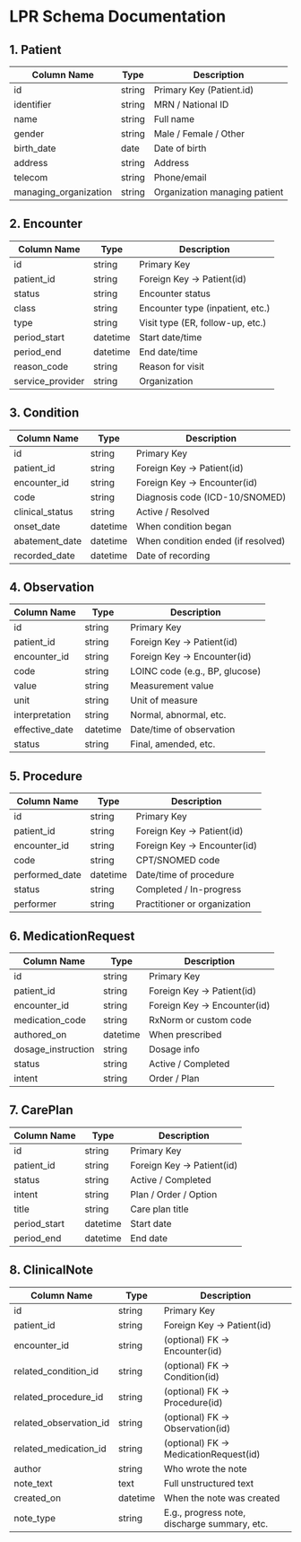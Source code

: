 # LPR Schema Documentation

## 1. Patient

| Column Name | Type | Description |
|-------------|------|-------------|
| id | string | Primary Key (Patient.id) |
| identifier | string | MRN / National ID |
| name | string | Full name |
| gender | string | Male / Female / Other |
| birth_date | date | Date of birth |
| address | string | Address |
| telecom | string | Phone/email |
| managing_organization | string | Organization managing patient |

## 2. Encounter

| Column Name | Type | Description |
|-------------|------|-------------|
| id | string | Primary Key |
| patient_id | string | Foreign Key → Patient(id) |
| status | string | Encounter status |
| class | string | Encounter type (inpatient, etc.) |
| type | string | Visit type (ER, follow-up, etc.) |
| period_start | datetime | Start date/time |
| period_end | datetime | End date/time |
| reason_code | string | Reason for visit |
| service_provider | string | Organization |

## 3. Condition

| Column Name | Type | Description |
|-------------|------|-------------|
| id | string | Primary Key |
| patient_id | string | Foreign Key → Patient(id) |
| encounter_id | string | Foreign Key → Encounter(id) |
| code | string | Diagnosis code (ICD-10/SNOMED) |
| clinical_status | string | Active / Resolved |
| onset_date | datetime | When condition began |
| abatement_date | datetime | When condition ended (if resolved) |
| recorded_date | datetime | Date of recording |

## 4. Observation

| Column Name | Type | Description |
|-------------|------|-------------|
| id | string | Primary Key |
| patient_id | string | Foreign Key → Patient(id) |
| encounter_id | string | Foreign Key → Encounter(id) |
| code | string | LOINC code (e.g., BP, glucose) |
| value | string | Measurement value |
| unit | string | Unit of measure |
| interpretation | string | Normal, abnormal, etc. |
| effective_date | datetime | Date/time of observation |
| status | string | Final, amended, etc. |

## 5. Procedure

| Column Name | Type | Description |
|-------------|------|-------------|
| id | string | Primary Key |
| patient_id | string | Foreign Key → Patient(id) |
| encounter_id | string | Foreign Key → Encounter(id) |
| code | string | CPT/SNOMED code |
| performed_date | datetime | Date/time of procedure |
| status | string | Completed / In-progress |
| performer | string | Practitioner or organization |

## 6. MedicationRequest

| Column Name | Type | Description |
|-------------|------|-------------|
| id | string | Primary Key |
| patient_id | string | Foreign Key → Patient(id) |
| encounter_id | string | Foreign Key → Encounter(id) |
| medication_code | string | RxNorm or custom code |
| authored_on | datetime | When prescribed |
| dosage_instruction | string | Dosage info |
| status | string | Active / Completed |
| intent | string | Order / Plan |

## 7. CarePlan

| Column Name | Type | Description |
|-------------|------|-------------|
| id | string | Primary Key |
| patient_id | string | Foreign Key → Patient(id) |
| status | string | Active / Completed |
| intent | string | Plan / Order / Option |
| title | string | Care plan title |
| period_start | datetime | Start date |
| period_end | datetime | End date |

## 8. ClinicalNote

| Column Name | Type | Description |
|-------------|------|-------------|
| id | string | Primary Key |
| patient_id | string | Foreign Key → Patient(id) |
| encounter_id | string | (optional) FK → Encounter(id) |
| related_condition_id | string | (optional) FK → Condition(id) |
| related_procedure_id | string | (optional) FK → Procedure(id) |
| related_observation_id | string | (optional) FK → Observation(id) |
| related_medication_id | string | (optional) FK → MedicationRequest(id) |
| author | string | Who wrote the note |
| note_text | text | Full unstructured text |
| created_on | datetime | When the note was created |
| note_type | string | E.g., progress note, discharge summary, etc. |
